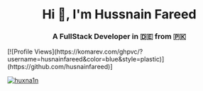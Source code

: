 <h1 align="center">Hi 👋, I'm Hussnain Fareed</h1>
<h3 align="center">A FullStack Developer in 🇩🇪 from 🇵🇰</h3>
[![Profile Views](https://komarev.com/ghpvc/?username=husnainfareed&color=blue&style=plastic)](https://github.com/husnainfareed)]
<p align="left"> <a href="https://twitter.com/huxna1n" target="blank"><img src="https://img.shields.io/twitter/follow/huxna1n?logo=twitter&style=for-the-badge" alt="huxna1n" /></a> </p>
<!--
**husnainfareed/husnainfareed** is a ✨ _special_ ✨ repository because its `README.md` (this file) appears on your GitHub profile.

Here are some ideas to get you started:

- 🔭 I’m currently working on ...
- 🌱 I’m currently learning ...
- 👯 I’m looking to collaborate on ...
- 🤔 I’m looking for help with ...
- 💬 Ask me about ...
- 📫 How to reach me: ...
- 😄 Pronouns: ...
- ⚡ Fun fact: ...
-->
